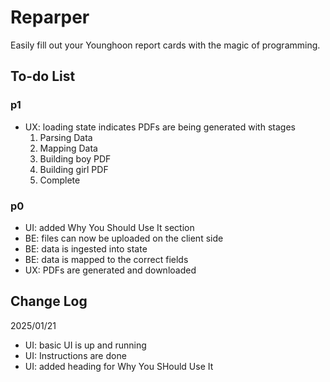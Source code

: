 # Reparper

Easily fill out your Younghoon report cards with the magic of programming.

## To-do List

### p1

-   UX: loading state indicates PDFs are being generated with stages
    1. Parsing Data
    2. Mapping Data
    3. Building boy PDF
    4. Building girl PDF
    5. Complete

### p0

-   UI: added Why You Should Use It section
-   BE: files can now be uploaded on the client side
-   BE: data is ingested into state
-   BE: data is mapped to the correct fields
-   UX: PDFs are generated and downloaded

## Change Log

2025/01/21

-   UI: basic UI is up and running
-   UI: Instructions are done
-   UI: added heading for Why You SHould Use It
